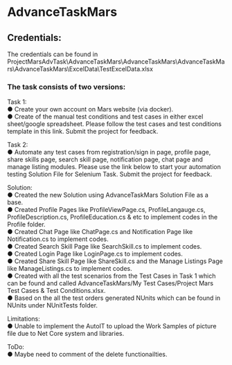 # AdvanceTaskMars

## Credentials:
The credentials can be found in ProjectMarsAdvTask\AdvanceTaskMars\AdvanceTaskMars\AdvanceTaskMars\AdvanceTaskMars\ExcelData\TestExcelData.xlsx <br />

### The task consists of two versions:
Task 1: <br />
●	Create your own account on Mars website (via docker). <br />
●	Create of the manual test conditions and test cases in either excel sheet/google spreadsheet. Please follow the test cases and test conditions template in this link. Submit the project for feedback. <br />

Task 2: <br />
●	Automate any test cases from registration/sign in page, profile page, share skills page, search skill page, notification page, chat page and manage listing modules. Please use the link below to start your automation testing Solution File for Selenium Task. Submit the project for feedback. <br />

Solution: <br />
● Created the new Solution using AdvanceTaskMars Solution File as a base. <br />
● Created Profile Pages like ProfileViewPage.cs, ProfileLangauge.cs, ProfileDescription.cs, ProfileEducation.cs & etc to implement codes in the Profile folder. <br />
● Created Chat Page like ChatPage.cs and Notification Page like Notification.cs to implement codes. <br />
● Created Search Skill Page like SearchSkill.cs to implement codes. <br />
● Created Login Page like LoginPage.cs to implement codes. <br />
● Created Share Skill Page like ShareSkill.cs and the Manage Listings Page like ManageListings.cs to implement codes. <br />
● Created with all the test scenarios from the Test Cases in Task 1 which can be found and called AdvanceTaskMars/My Test Cases/Project Mars Test Cases & Test Conditions.xlsx. <br />
● Based on the all the test orders generated NUnits which can be found in NUnits under NUnitTests folder. <br />

Limitations: <br />
● Unable to implement the AutoIT to upload the Work Samples of picture file due to Net Core system and libraries. <br />

ToDo: <br />
● Maybe need to comment of the delete functionailties.
